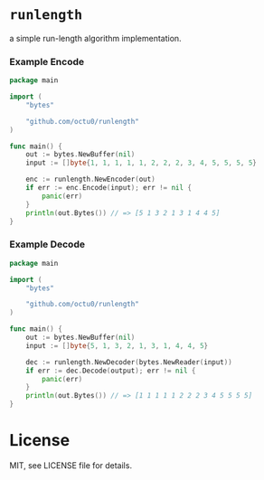 # `runlength`

a simple run-length algorithm implementation.

### Example Encode

```go
package main

import (
	"bytes"

	"github.com/octu0/runlength"
)

func main() {
	out := bytes.NewBuffer(nil)
	input := []byte{1, 1, 1, 1, 1, 2, 2, 2, 3, 4, 5, 5, 5, 5}

	enc := runlength.NewEncoder(out)
	if err := enc.Encode(input); err != nil {
		panic(err)
	}
	println(out.Bytes()) // => [5 1 3 2 1 3 1 4 4 5]
}
```

### Example Decode

```go
package main

import (
	"bytes"

	"github.com/octu0/runlength"
)

func main() {
	out := bytes.NewBuffer(nil)
	input := []byte{5, 1, 3, 2, 1, 3, 1, 4, 4, 5}

	dec := runlength.NewDecoder(bytes.NewReader(input))
	if err := dec.Decode(output); err != nil {
		panic(err)
	}
	println(out.Bytes()) // => [1 1 1 1 1 2 2 2 3 4 5 5 5 5]
}
```

# License

MIT, see LICENSE file for details.
